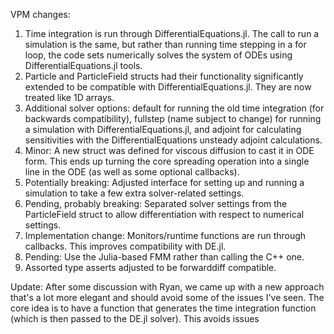 VPM changes:

1. Time integration is run through DifferentialEquations.jl. The call to run a simulation is the same, but rather than
running time stepping in a for loop, the code sets numerically solves the system of ODEs using DifferentialEquations.jl tools.
2. Particle and ParticleField structs had their functionality significantly extended to be compatible with DifferentialEquations.jl.
They are now treated like 1D arrays.
3. Additional solver options: default for running the old time integration (for backwards compatibility), fullstep (name subject to change)
for running a simulation with DifferentialEquations.jl, and adjoint for calculating sensitivities with the DifferentialEquations unsteady
adjoint calculations.
4. Minor: A new struct was defined for viscous diffusion to cast it in ODE form. This ends up turning the core spreading operation
into a single line in the ODE (as well as some optional callbacks).
5. Potentially breaking: Adjusted interface for setting up and running a simulation to take a few extra solver-related settings.
6. Pending, probably breaking: Separated solver settings from the ParticleField struct to allow differentiation with respect to numerical settings.
7. Implementation change: Monitors/runtime functions are run through callbacks. This improves compatibility with DE.jl.
8. Pending: Use the Julia-based FMM rather than calling the C++ one.
9. Assorted type asserts adjusted to be forwarddiff compatible.

Update:
After some discussion with Ryan, we came up with a new approach that's a lot more elegant and should avoid some of the issues I've seen.
The core idea is to have a function that generates the time integration function (which is then passed to the DE.jl solver). This avoids
issues 

